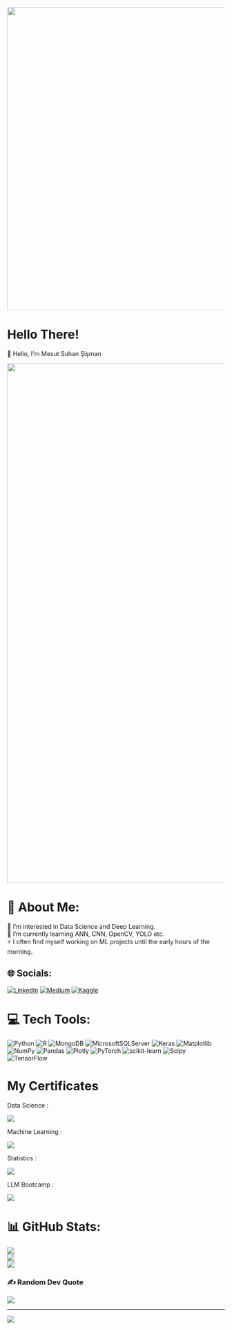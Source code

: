 <div id="header" align="center">
  <img src="https://img.freepik.com/free-vector/colorful-science-education-background_23-2148490697.jpg" width="700"/>
</div>

# Hello There!

👋 Hello, I'm Mesut Suhan Şişman

<div id="header" align="center">
  <img src="https://i.pinimg.com/originals/54/dd/2a/54dd2a6c17f894e233848e18eaa242d9.jpg" width="1200" />
</div>


# 💫 About Me:
👀 I’m interested in Data Science and Deep Learning.<br>🌱  I’m currently learning ANN, CNN, OpenCV, YOLO etc.<br>⚡ I often find myself working on ML projects until the early hours of the morning.


## 🌐 Socials:
[![LinkedIn](https://img.shields.io/badge/LinkedIn-%230077B5.svg?logo=linkedin&logoColor=white)](https://linkedin.com/in/mesut-suhan-sisman) [![Medium](https://img.shields.io/badge/Medium-12100E?logo=medium&logoColor=white)](https://medium.com/@@mesutssmn) [![Kaggle](https://img.shields.io/badge/Kaggle-0072b1?logo=kaggle&logoColor=white)](https:///www.kaggle.com/mesutssmn) 

# 💻 Tech Tools:
![Python](https://img.shields.io/badge/python-3670A0?style=plastic&logo=python&logoColor=ffdd54) ![R](https://img.shields.io/badge/r-%23276DC3.svg?style=plastic&logo=r&logoColor=white) ![MongoDB](https://img.shields.io/badge/MongoDB-%234ea94b.svg?style=plastic&logo=mongodb&logoColor=white) ![MicrosoftSQLServer](https://img.shields.io/badge/Microsoft%20SQL%20Server-CC2927?style=plastic&logo=microsoft%20sql%20server&logoColor=white) ![Keras](https://img.shields.io/badge/Keras-%23D00000.svg?style=plastic&logo=Keras&logoColor=white) ![Matplotlib](https://img.shields.io/badge/Matplotlib-%23ffffff.svg?style=plastic&logo=Matplotlib&logoColor=black) ![NumPy](https://img.shields.io/badge/numpy-%23013243.svg?style=plastic&logo=numpy&logoColor=white) ![Pandas](https://img.shields.io/badge/pandas-%23150458.svg?style=plastic&logo=pandas&logoColor=white) ![Plotly](https://img.shields.io/badge/Plotly-%233F4F75.svg?style=plastic&logo=plotly&logoColor=white) ![PyTorch](https://img.shields.io/badge/PyTorch-%23EE4C2C.svg?style=plastic&logo=PyTorch&logoColor=white) ![scikit-learn](https://img.shields.io/badge/scikit--learn-%23F7931E.svg?style=plastic&logo=scikit-learn&logoColor=white) ![Scipy](https://img.shields.io/badge/SciPy-%230C55A5.svg?style=plastic&logo=scipy&logoColor=%white) ![TensorFlow](https://img.shields.io/badge/TensorFlow-%23FF6F00.svg?style=plastic&logo=TensorFlow&logoColor=white)


# My Certificates
Data Science : 

<a href="https://www.coursera.org/account/accomplishments/specialization/certificate/G78S7B9MNCAC" target="_blank"><img src="https://img.shields.io/badge/-IBM-0072b1?logo=IBM&logoColor=grey" /></a>

Machine Learning : 

<a href="https://www.coursera.org/account/accomplishments/specialization/certificate/VMWETUFGC8TV" target="_blank"><img src="https://img.shields.io/badge/-DeepLearning.AI-8C1515?logo=Stanford&logoColor=red" /></a>

Statistics : 

<a href="https://www.coursera.org/account/accomplishments/specialization/5FWKNGBWEVHU" target="_blank"><img src="https://img.shields.io/badge/-ColoradoBoulder-FFD100?logo=CU&logoColor=white" /></a>

LLM Bootcamp : 

<a href="https://aiplanet.com/bootcamp/certificate/verify/09f4f6bb-c917-46c8-9988-81490905c021" target="_blank"><img src="https://img.shields.io/badge/-AIPlanet-4CAF50?logo=AIPlanet&logoColor=white" /></a>


# 📊 GitHub Stats:
![](https://github-readme-stats.vercel.app/api?username=Mesutssmn&theme=gotham&hide_border=false&include_all_commits=false&count_private=false)<br/>
![](https://github-readme-streak-stats.herokuapp.com/?user=Mesutssmn&theme=gotham&hide_border=false)<br/>
![](https://github-readme-stats.vercel.app/api/top-langs/?username=Mesutssmn&theme=gotham&hide_border=false&include_all_commits=false&count_private=false&layout=compact)

### ✍️ Random Dev Quote
![](https://quotes-github-readme.vercel.app/api?type=horizontal&theme=tokyonight)

---
[![](https://visitcount.itsvg.in/api?id=Mesutssmn&icon=1&color=0)](https://visitcount.itsvg.in)

<!-- Proudly created with GPRM ( https://gprm.itsvg.in ) -->
